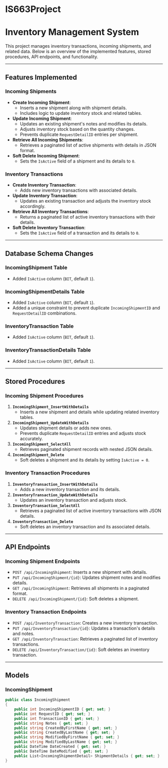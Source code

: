 # IS663Project

# Inventory Management System

This project manages inventory transactions, incoming shipments, and related data. Below is an overview of the implemented features, stored procedures, API endpoints, and functionality.

---

## Features Implemented

### Incoming Shipments
- **Create Incoming Shipment**:
  - Inserts a new shipment along with shipment details.
  - Includes logic to update inventory stock and related tables.
- **Update Incoming Shipment**:
  - Updates an existing shipment's notes and modifies its details.
  - Adjusts inventory stock based on the quantity changes.
  - Prevents duplicate `RequestDetailID` entries per shipment.
- **Retrieve All Incoming Shipments**:
  - Retrieves a paginated list of active shipments with details in JSON format.
- **Soft Delete Incoming Shipment**:
  - Sets the `IsActive` field of a shipment and its details to `0`.

### Inventory Transactions
- **Create Inventory Transaction**:
  - Adds new inventory transactions with associated details.
- **Update Inventory Transaction**:
  - Updates an existing transaction and adjusts the inventory stock accordingly.
- **Retrieve All Inventory Transactions**:
  - Returns a paginated list of active inventory transactions with their details.
- **Soft Delete Inventory Transaction**:
  - Sets the `IsActive` field of a transaction and its details to `0`.

---

## Database Schema Changes

### IncomingShipment Table
- Added `IsActive` column (`BIT`, default `1`).

### IncomingShipmentDetails Table
- Added `IsActive` column (`BIT`, default `1`).
- Added a unique constraint to prevent duplicate `IncomingShipmentID` and `RequestDetailID` combinations.

### InventoryTransaction Table
- Added `IsActive` column (`BIT`, default `1`).

### InventoryTransactionDetails Table
- Added `IsActive` column (`BIT`, default `1`).

---

## Stored Procedures

### Incoming Shipment Procedures
1. **`IncomingShipment_InsertWithDetails`**
   - Inserts a new shipment and details while updating related inventory tables.
2. **`IncomingShipment_UpdateWithDetails`**
   - Updates shipment details or adds new ones.
   - Prevents duplicate `RequestDetailID` entries and adjusts stock accurately.
3. **`IncomingShipment_SelectAll`**
   - Retrieves paginated shipment records with nested JSON details.
4. **`IncomingShipment_Delete`**
   - Soft deletes a shipment and its details by setting `IsActive = 0`.

### Inventory Transaction Procedures
1. **`InventoryTransaction_InsertWithDetails`**
   - Adds a new inventory transaction and its details.
2. **`InventoryTransaction_UpdateWithDetails`**
   - Updates an inventory transaction and adjusts stock.
3. **`InventoryTransaction_SelectAll`**
   - Retrieves a paginated list of active inventory transactions with JSON details.
4. **`InventoryTransaction_Delete`**
   - Soft deletes an inventory transaction and its associated details.

---

## API Endpoints

### Incoming Shipment Endpoints
- `POST /api/IncomingShipment`: Inserts a new shipment with details.
- `PUT /api/IncomingShipment/{id}`: Updates shipment notes and modifies details.
- `GET /api/IncomingShipment`: Retrieves all shipments in a paginated format.
- `DELETE /api/IncomingShipment/{id}`: Soft deletes a shipment.

### Inventory Transaction Endpoints
- `POST /api/InventoryTransaction`: Creates a new inventory transaction.
- `PUT /api/InventoryTransaction/{id}`: Updates a transaction's details and notes.
- `GET /api/InventoryTransaction`: Retrieves a paginated list of inventory transactions.
- `DELETE /api/InventoryTransaction/{id}`: Soft deletes an inventory transaction.

---

## Models

### IncomingShipment

```csharp
public class IncomingShipment
{
    public int IncomingShipmentID { get; set; }
    public int RequestID { get; set; }
    public int TransactionID { get; set; }
    public string Notes { get; set; }
    public string CreatedByFirstName { get; set; }
    public string CreatedByLastName { get; set; }
    public string ModifiedByFirstName { get; set; }
    public string ModifiedByLastName { get; set; }
    public DateTime DateCreated { get; set; }
    public DateTime DateModified { get; set; }
    public List<IncomingShipmentDetail> ShipmentDetails { get; set; }
}
